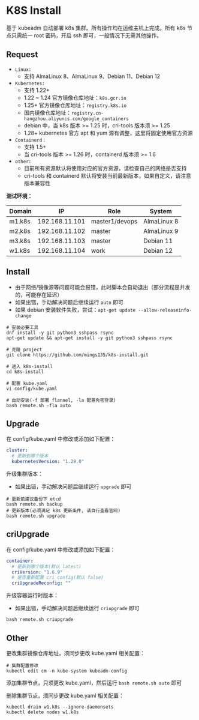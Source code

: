 # K8S Install

基于 kubeadm 自动部署 k8s 集群。所有操作均在运维主机上完成。所有 k8s 节点只需统一 root 密码，开启 ssh 即可，一般情况下无需其他操作。



## Request

- `Linux:` 
  - 支持 AlmaLinux 8、AlmaLinux 9、Debian 11、Debian 12
- `Kubernetes:` 
  - 支持 1.22+
  - 1.22 ~ 1.24 官方镜像仓库地址：`k8s.gcr.io`
  - 1.25+ 官方镜像仓库地址：`registry.k8s.io`
  - 国内镜像仓库地址：`registry.cn-hangzhou.aliyuncs.com/google_containers`
  - debian 中，当 k8s 版本 >= 1.25 时，cri-tools  版本须 >= 1.25
  - 1.28+ kubernetes 官方 apt 和 yum 源有调整，这里将固定使用官方资源
- `Containerd：` 
  - 支持 1.5+
  - 当 cri-tools  版本 >= 1.26 时，containerd 版本须 >= 1.6
- `other:`
  - 目前所有资源默认将使用对应的官方资源，请检查自己的网络是否支持
  - cri-tools 和 containerd 默认将安装当前最新版本，如果自定义，请注意版本兼容性



**测试环境：**

| Domain | IP             | Role           | System      |
| ------ | -------------- | -------------- | ----------- |
| m1.k8s | 192.168.11.101 | master1/devops | AlmaLinux 8 |
| m2.k8s | 192.168.11.102 | master         | AlmaLinux 9 |
| m3.k8s | 192.168.11.103 | master         | Debian 11   |
| w1.k8s | 192.168.11.104 | work           | Debian 12   |



## Install

- 由于网络/镜像源等问题可能会报错，此时脚本会自动退出（部分流程是并发的，可能存在延迟）
- 如果出错，手动解决问题后继续运行 `auto` 即可
- 如果 debian 安装软件失败，尝试：`apt-get update --allow-releaseinfo-change`

```shell
# 安装必要工具
dnf install -y git python3 sshpass rsync
apt-get update && apt-get install -y git python3 sshpass rsync

# 克隆 project
git clone https://github.com/mings135/k8s-install.git

# 进入 k8s-install
cd k8s-install

# 配置 kube.yaml
vi config/kube.yaml

# 自动安装(-f 部署 flannel, -la 配置免密登录)
bash remote.sh -fla auto
```



## Upgrade

在 config/kube.yaml 中修改或添加如下配置：

```yaml
cluster:
  # 更新到哪个版本
  kubernetesVersion: "1.29.0"
```



升级集群版本：

- 如果出错，手动解决问题后继续运行 `upgrade` 即可

```shell
# 更新前建议备份下 etcd
bash remote.sh backup
# 更新版本(必须满足 k8s 更新条件, 请自行查看官网)
bash remote.sh upgrade
```



## criUpgrade

在 config/kube.yaml 中修改或添加如下配置：

```yaml
container:
  # 更新到哪个版本(默认 latest)
  criVersion: "1.6.9"
  # 是否重新配置 cri config(默认 false)
  criUpgradeReconfig: ""
```



升级容器运行时版本：

- 如果出错，手动解决问题后继续运行 `criupgrade` 即可

```shell
bash remote.sh criupgrade
```



## Other

更改集群镜像仓库地址，须同步更改 kube.yaml 相关配置：

```shell
# 集群配置修改
kubectl edit cm -n kube-system kubeadm-config
```



添加集群节点，只须更改 kube.yaml，然后运行 `bash remote.sh auto` 即可

删除集群节点，须同步更改 kube.yaml 相关配置：

```shell
kubectl drain w1.k8s --ignore-daemonsets
kubectl delete nodes w1.k8s
```

